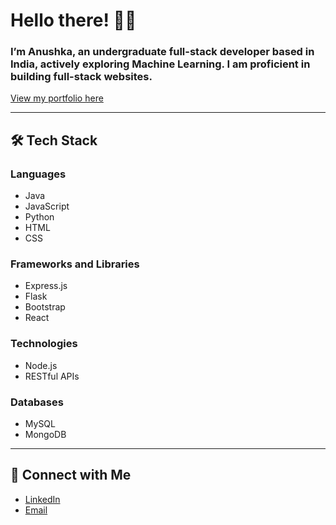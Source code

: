 # Hello there! 🍁💫

### I’m Anushka, an undergraduate full-stack developer based in India, actively exploring Machine Learning. I am proficient in building full-stack websites. 
[View my portfolio here](https://anushkacreates.vercel.app/)

---

## 🛠 Tech Stack

### **Languages**
- Java
- JavaScript
- Python
- HTML
- CSS

### **Frameworks and Libraries**
- Express.js
- Flask
- Bootstrap
- React

### **Technologies**
- Node.js
- RESTful APIs

### **Databases**
- MySQL
- MongoDB

---

## 🔗 Connect with Me

- [LinkedIn](https://www.linkedin.com/in/anushka-gupta-here/)
- [Email](mailto:anushkayol001@gmail.com)
